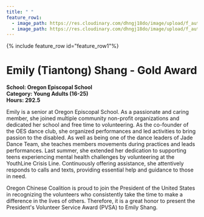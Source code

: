 ```yaml
---
title: " "
feature_row1:
  - image_path: https://res.cloudinary.com/dhngj18do/image/upload/f_auto,q_auto/v1/images/pvsa/2023_Tiantong_Shang
  - image_path: https://res.cloudinary.com/dhngj18do/image/upload/f_auto,q_auto/v1/images/activities/year_2023
---
```


{% include feature_row id="feature_row1"%}

# Emily (Tiantong) Shang - Gold Award

**School: Oregon Episcopal School**  
**Category: Young Adults (16-25)**  
**Hours: 292.5**  

Emily is a senior at Oregon Episcopal School. As a passionate and caring member, she joined multiple community non-profit organizations and dedicated her school and free time to volunteering. As the co-founder of the OES dance club, she organized performances and led activities to bring passion to the disabled. As well as being one of the dance leaders of Jade Dance Team, she teaches members movements during practices and leads performances. Last summer, she extended her dedication to supporting teens experiencing mental health challenges by volunteering at the YouthLine Crisis Line. Continuously offering assistance, she attentively responds to calls and texts, providing essential help and guidance to those in need.

Oregon Chinese Coalition is proud to join the President of the United States in recognizing the volunteers who consistently take the time to make a difference in the lives of others. Therefore, it is a great honor to present the President's Volunteer Service Award (PVSA) to Emily Shang.
